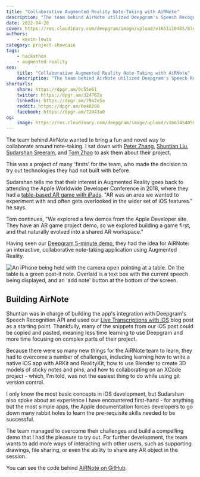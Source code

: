 ```yaml
---
title: "Collaborative Augmented Reality Note-Taking with AiRNote"
description: "The team behind AirNote utilized Deepgram's Speech Recognition API to create an app for generating, editing, and customizing AR sticky notes in a collaborative environment. Read more here."
date: 2022-04-28
cover: https://res.cloudinary.com/deepgram/image/upload/v1651110485/blog/2022/04/ar-note-taking-airnote/cover.jpg
authors:
    - kevin-lewis
category: project-showcase
tags:
    - hackathon
    - augmented-reality
seo:
    title: "Collaborative Augmented Reality Note-Taking with AiRNote"
    description: "The team behind AirNote utilized Deepgram's Speech Recognition API to create an app for generating, editing, and customizing AR sticky notes in a collaborative environment. Read more here."
shorturls:
    share: https://dpgr.am/9c55e61
    twitter: https://dpgr.am/324762a
    linkedin: https://dpgr.am/79a2e5a
    reddit: https://dpgr.am/0e48208
    facebook: https://dpgr.am/72043a0
og:
    image: https://res.cloudinary.com/deepgram/image/upload/v1661454058/blog/ar-note-taking-airnote/ograph.png
---
```


The team behind AirNote wanted to bring a fun and novel way to collaborate around note-taking. I sat down with [Peter Zhang](https://pzhang.net), [Shuntian Liu](https://www.linkedin.com/in/shuntian-liu-27b839170/), [Sudarshan Sreeram](https://www.linkedin.com/in/sudarshan-sreeram/), and [Tom Zhao](https://www.linkedin.com/in/zhaoxuan0914/) to ask them about their project.

This was a project of many 'firsts' for the team, who made the decision to try out technologies they had not built with before.

Sudarshan tells me that their interest in Augmented Reality goes back to attending the Apple Worldwide Developer Conference in 2018, where they had a [table-based AR game with iPads](https://developer.apple.com/documentation/arkit/swiftshot_creating_a_game_for_augmented_reality). "AR was an area we wanted to experiment with and often gets overlooked in the wider set of iOS features." he says.

Tom continues, "We explored a few demos from the Apple Developer site. They have an AR game project demo, so we explored building a game first, and that naturally evolved into a shared AR workspace."

Having seen our [Deepgram 5-minute demo](https://developers.deepgram.com/blog/2021/11/live-transcription-mic-browser/), they had the idea for AiRNote: an interactive, collaborative note-taking application using Augmented Reality.

![An iPhone being held with the camera open pointing at a table. On the table is a green post-it note. Overlaid is a text box with the current speech being displayed, and an 'add note' button at the bottom of the screen.](https://res.cloudinary.com/deepgram/image/upload/v1651110488/blog/2022/04/ar-note-taking-airnote/airnote-pic.png)

## Building AirNote

Shuntian was in charge of building the app's integration with Deepgram's Speech Recognition API and used our [Live Transcriptions with iOS](https://developers.deepgram.com/blog/2022/01/ios-live-transcription/) blog post as a starting point. Thankfully, many of the snippets from our iOS post could be copied and pasted, meaning less time learning to use Deepgram and more time focusing on complex parts of their project.

Because there were so many new things for the AiRNote team to learn, they had to overcome a number of challenges, including learning how to write a native iOS app with ARKit and RealityKit, how to use Blender to create 3D models of sticky notes and pins, and how to collaborating on an XCode project - which, I'm told, was not the easiest thing to do while using git version control.

I only know the most basic concepts in iOS development, but Sudarshan also spoke about an experience I have encountered first-hand - for anything but the most simple apps, the Apple documentation forces developers to go down many rabbit holes to learn the pre-requisite skills needed to be successful.

The team managed to overcome their challenges and build a compelling demo that I had the pleasure to try out. For further development, the team wants to add more ways of interacting with other users, such as supporting drawings, file sharing, or even the ability to share any AR object in the session.

You can see the code behind [AiRNote on GitHub](https://github.com/lambda-shuttle/Airnote).

        